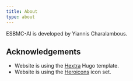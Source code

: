 ```yaml
---
title: About
type: about
---
```


ESBMC-AI is developed by Yiannis Charalambous.

## Acknowledgements

* Website is using the [Hextra](https://imfing.github.io/hextra) Hugo template.
* Website is using the [Heroicons](https://v1.heroicons.com/) icon set.
